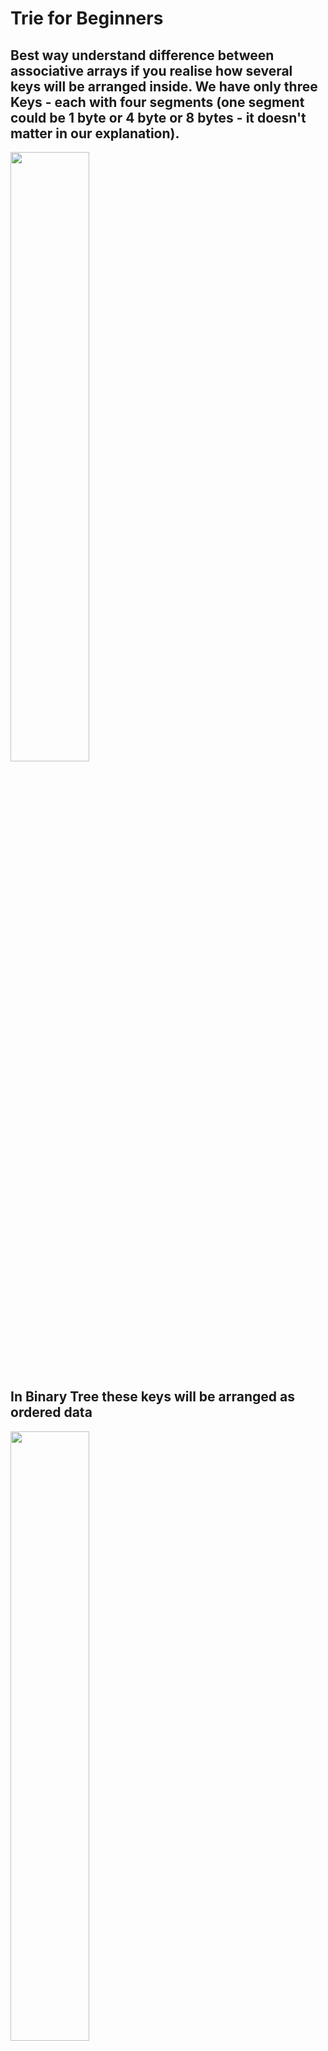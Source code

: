 # Trie for Beginners

## Best way understand difference between associative arrays if you realise how several keys will be arranged inside. We have only three Keys - each with four segments (one segment could be 1 byte or 4 byte or 8 bytes - it doesn't matter in our explanation).
<img src="https://s16.postimg.org/d9tremns5/keys.png" width="50%" height="50%" />

## In Binary Tree these keys will be arranged as ordered data
<img src="https://s16.postimg.org/x35v7c15x/inside_binary_tree.png" width="50%" height="50%" />

## In Hashtable these keys will be arranged in more complex structure as unordered data. Also sometimes it needs more extra space.
<img src="https://s16.postimg.org/6tksojf8l/inside_hashtable.png" width="50%" height="50%" />

## In Trie these keys will be arranged as ordered data and sometimes it requires a little bit less space.
<img src="https://s16.postimg.org/uw1mjevvp/inside_trie.png" width="50%" height="50%" />

## OK. What happens if we want insert a new key into each structure ?
<img src="https://s16.postimg.org/wmknkwdet/new_key.png" width="50%" height="50%" />

## In Binary Tree we need find right place in ordered sequence and insert our key there. Sometimes we need split our page to do balancing of tree.
<img src="https://s16.postimg.org/uglrcnkkl/insert_new_key_binary_tree.png" width="50%" height="50%" />

## If you have a good hash function in almost cases you just filled new empty space in Address Table. But if you have much data, even with good hash function you will have much collisions. Here illustrated Best Case for Hashtable without any collisions. 
<img src="https://s16.postimg.org/4wjh67z6t/insert_new_key_hashtable.png" width="50%" height="50%" />

## If you insert a new key into Trie, you needn't reallocate or balancing data and you can use existing segments as part of your new key.
<img src="https://s16.postimg.org/4ii56mf39/insert_new_key_trie.png" width="50%" height="50%" />

## If you search a key in Binary Tree you need always makes long jumps. If you have 1 million keys these jumps will be about 20.
<img src="https://s16.postimg.org/j0fcem6ed/lookup_new_key_binary_tree.png" width="50%" height="50%" />

## In Hashtable in Best Case you put your key into hash function and after calculation of address you make one long jump by this address. But this is not enough, when you come by address you need scan your key again to ensure that this address is right. In collision case you need scan all scope of collided keys.
<img src="https://s16.postimg.org/nxswzq8dh/lookup_new_key_hashtable.png" width="50%" height="50%" />

## In Trie you always scan key only once. It could costs several long jumps, but maximum amount of jumps always constant. It like a maze - you need find right way.
<img src="https://s16.postimg.org/ua829kbfp/lookup_new_key_trie.png" width="50%" height="50%" />

## What happens if we want scan range of keys ?
<img src="https://s16.postimg.org/uygwsia5h/scan_range_from_to.png" width="50%" height="50%" />

## In Binary Tree first of all you need find first key (from) and then scan next keys after.
<img src="https://s16.postimg.org/63xeyfpb9/scan_range_binary_tree.png" width="50%" height="50%" />

## There is no good way scan a Hashtable because all data unordered.
<img src="https://s16.postimg.org/vlfti171h/scan_range_hashtable.png" width="50%" height="50%" />

## In Trie you need scan only sub tree
<img src="https://s16.postimg.org/jv1w0ne91/scan_range_trie.png" width="50%" height="50%" />

## Of course the real life a little bit complex than illustrated simple cases above. And real implementations could be much more effective than mentioned here, but it was only for understand main idea of Trie.

## ENJOY
